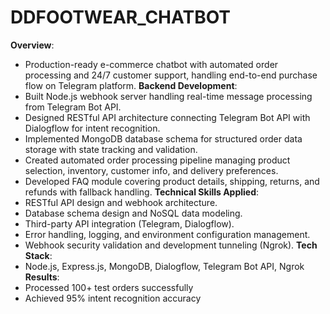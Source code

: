 # DDFOOTWEAR_CHATBOT
**Overview**:
- Production-ready e-commerce chatbot with automated order processing and 24/7 customer support, handling end-to-end purchase flow on Telegram platform.
**Backend Development**:
- Built Node.js webhook server handling real-time message processing from Telegram Bot API. 
- Designed RESTful API architecture connecting Telegram Bot API with Dialogflow for intent recognition. 
- Implemented MongoDB database schema for structured order data storage with state tracking and validation. 
- Created automated order processing pipeline managing product selection, inventory, customer info, and delivery preferences. 
- Developed FAQ module covering product details, shipping, returns, and refunds with fallback handling.
**Technical Skills Applied**:
- RESTful API design and webhook architecture. 
- Database schema design and NoSQL data modeling. 
- Third-party API integration (Telegram, Dialogflow). 
- Error handling, logging, and environment configuration management. 
- Webhook security validation and development tunneling (Ngrok).
**Tech Stack**:
- Node.js, Express.js, MongoDB, Dialogflow, Telegram Bot API, Ngrok
**Results**:
- Processed 100+ test orders successfully
- Achieved 95% intent recognition accuracy
